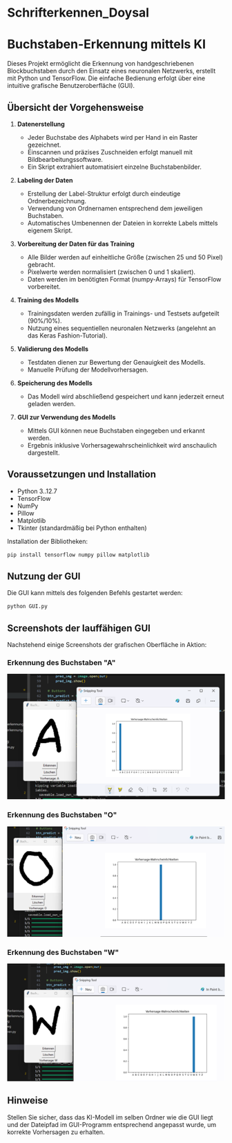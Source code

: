 # Schrifterkennen_Doysal

# Buchstaben-Erkennung mittels KI

Dieses Projekt ermöglicht die Erkennung von handgeschriebenen Blockbuchstaben durch den Einsatz eines neuronalen Netzwerks, erstellt mit Python und TensorFlow. Die einfache Bedienung erfolgt über eine intuitive grafische Benutzeroberfläche (GUI).

## Übersicht der Vorgehensweise

1. **Datenerstellung**
    - Jeder Buchstabe des Alphabets wird per Hand in ein Raster gezeichnet.
    - Einscannen und präzises Zuschneiden erfolgt manuell mit Bildbearbeitungssoftware.
    - Ein Skript extrahiert automatisiert einzelne Buchstabenbilder.

2. **Labeling der Daten**
    - Erstellung der Label-Struktur erfolgt durch eindeutige Ordnerbezeichnung.
    - Verwendung von Ordnernamen entsprechend dem jeweiligen Buchstaben.
    - Automatisches Umbenennen der Dateien in korrekte Labels mittels eigenem Skript.

3. **Vorbereitung der Daten für das Training**
    - Alle Bilder werden auf einheitliche Größe (zwischen 25 und 50 Pixel) gebracht.
    - Pixelwerte werden normalisiert (zwischen 0 und 1 skaliert).
    - Daten werden im benötigten Format (numpy-Arrays) für TensorFlow vorbereitet.

4. **Training des Modells**
    - Trainingsdaten werden zufällig in Trainings- und Testsets aufgeteilt (90%/10%).
    - Nutzung eines sequentiellen neuronalen Netzwerks (angelehnt an das Keras Fashion-Tutorial).

5. **Validierung des Modells**
    - Testdaten dienen zur Bewertung der Genauigkeit des Modells.
    - Manuelle Prüfung der Modellvorhersagen.

6. **Speicherung des Modells**
    - Das Modell wird abschließend gespeichert und kann jederzeit erneut geladen werden.

7. **GUI zur Verwendung des Modells**
    - Mittels GUI können neue Buchstaben eingegeben und erkannt werden.
    - Ergebnis inklusive Vorhersagewahrscheinlichkeit wird anschaulich dargestellt.

## Voraussetzungen und Installation

- Python 3..12.7
- TensorFlow
- NumPy
- Pillow
- Matplotlib
- Tkinter (standardmäßig bei Python enthalten)

Installation der Bibliotheken:

```bash
pip install tensorflow numpy pillow matplotlib
```

## Nutzung der GUI

Die GUI kann mittels des folgenden Befehls gestartet werden:

```bash
python GUI.py
```

## Screenshots der lauffähigen GUI

Nachstehend einige Screenshots der grafischen Oberfläche in Aktion:

### Erkennung des Buchstaben "A"
![Erkennung von A](./screenshots/erkennung_A.png)


### Erkennung des Buchstaben "O"
![Erkennung von O](./screenshots/erkennung_O.png)

### Erkennung des Buchstaben "W"
![Erkennung von W](./screenshots/erkennung_W.png)

## Hinweise

Stellen Sie sicher, dass das KI-Modell im selben Ordner wie die GUI liegt und der Dateipfad im GUI-Programm entsprechend angepasst wurde, um korrekte Vorhersagen zu erhalten.

